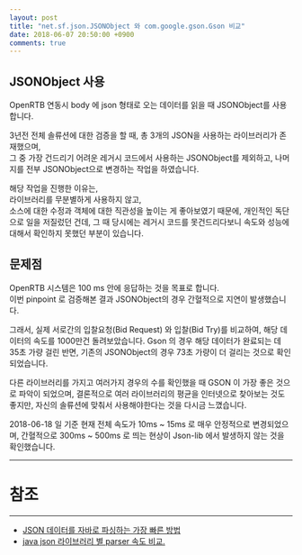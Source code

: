 ```yaml
---
layout: post
title: "net.sf.json.JSONObject 와 com.google.gson.Gson 비교"
date: 2018-06-07 20:50:00 +0900
comments: true
---
```


JSONObject 사용
---

OpenRTB 연동시 body 에 json 형태로 오는 데이터를 읽을 때 JSONObject를 사용합니다.

3년전 전체 솔류션에 대한 검증을 할 때,
총 3개의 JSON을 사용하는 라이브러리가 존재했으며,  
그 중 가장 건드리기 어려운 레거시 코드에서 사용하는 JSONObject를 제외하고,
나머지를 전부 JSONObject으로 변경하는 작업을 하였습니다.

해당 작업을 진행한 이유는,  
라이브러리를 무분별하게 사용하지 않고,  
소스에 대한 수정과 객체에 대한 직관성을 높이는 게 좋아보였기 때문에,
개인적인 독단으로 일을 저질렀던 건데, 그 때 당시에는 레거시 코드를 못건드리다보니 속도와 성능에 대해서 확인하지 못했던 부분이 있습니다.


문제점
---
OpenRTB 시스템은 100 ms 안에 응답하는 것을 목표로 합니다.  
이번 pinpoint 로 검증해본 결과 JSONObject의 경우 간혈적으로 지연이 발생했습니다.

그래서, 실제 서로간의 입찰요청(Bid Request) 와 입찰(Bid Try)를 비교하여, 해당 데이터의 속도를 1000만건 돌려보았습니다.
Gson 의 경우 해당 데이터가 완료되는 데 35초 가량 걸린 반면,
기존의 JSONObject의 경우 73초 가량이 더 걸리는 것으로 확인되었습니다.

다른 라이브러리를 가지고 여러가지 경우의 수를 확인했을 때 GSON 이 가장 좋은 것으로 파악이 되었으며,
결론적으로 여러 라이브러리의 평균을 인터넷으로 찾아보는 것도 좋지만,
자신의 솔류션에 맞춰서 사용해야한다는 것을 다시금 느꼈습니다.

2018-06-18 일 기준
현재 전체 속도가 10ms ~ 15ms 로 매우 안정적으로 변경되었으며,
간혈적으로 300ms ~ 500ms 로 띄는 현상이 Json-lib 에서 발생하지 않는 것을 확인했습니다.

-----
# 참조
-----

* [JSON 데이터를 자바로 파싱하는 가장 빠른 방법](https://djkeh.github.io/articles/The-fastest-way-to-parse-json-data-to-java-kor/)
* [java json 라이브러리 별 parser 속도 비교.](http://www.yunsobi.com/blog/646)
